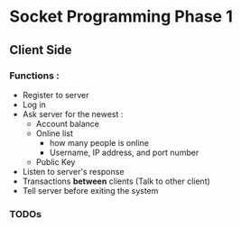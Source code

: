 # Socket Programming Phase 1

## Client Side

### Functions : 
- Register to server
- Log in
- Ask server for the newest :
    - Account balance
    - Online list
        - how many people is online
        - Username, IP address, and port number
    - Public Key
- Listen to server's response
- Transactions **between** clients (Talk to other client)
- Tell server before exiting the system

### TODOs

